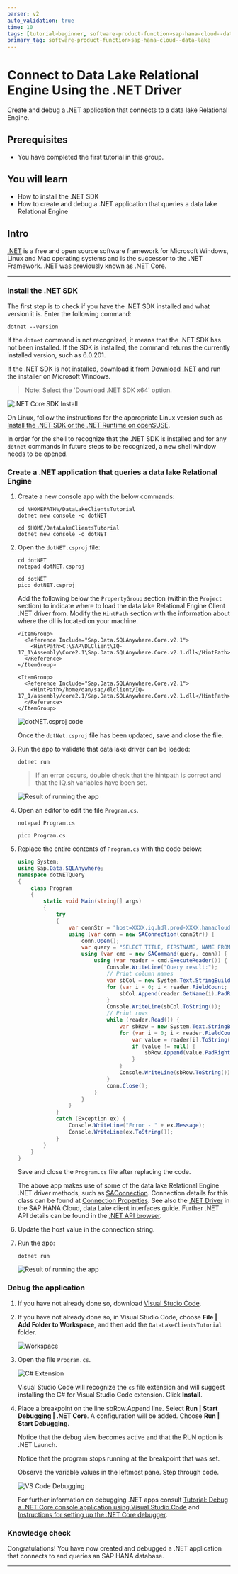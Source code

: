 ```yaml
---
parser: v2
auto_validation: true
time: 10
tags: [tutorial>beginner, software-product-function>sap-hana-cloud--data-lake, software-product>sap-hana-cloud]
primary_tag: software-product-function>sap-hana-cloud--data-lake
---
```


# Connect to Data Lake Relational Engine Using the .NET Driver
<!-- description --> Create and debug a .NET application that connects to a data lake Relational Engine.

## Prerequisites
 - You have completed the first tutorial in this group.

## You will learn
  - How to install the .NET SDK
  - How to create and debug a .NET application that queries a data lake Relational Engine

## Intro
[.NET](https://en.wikipedia.org/wiki/.NET_Core) is a free and open source software framework for Microsoft Windows, Linux and Mac operating systems and is the successor to the .NET Framework.  .NET was previously known as .NET Core.

---

### Install the .NET SDK


The first step is to check if you have the .NET SDK  installed and what version it is.  Enter the following command:

```Shell
dotnet --version  
```  
If the `dotnet` command is not recognized, it means that the .NET SDK has not been installed. If the SDK is installed, the command returns the currently installed version, such as 6.0.201.  

If the .NET SDK is not installed, download it from [Download .NET](https://dotnet.microsoft.com/download) and run the installer on Microsoft Windows.
> Note: Select the 'Download .NET SDK x64' option.

![.NET Core SDK Install](install.png)

On Linux, follow the instructions for the appropriate Linux version such as [Install the .NET SDK or the .NET Runtime on openSUSE](https://docs.microsoft.com/en-us/dotnet/core/install/linux-opensuse).

In order for the shell to recognize that the .NET SDK is installed and for any `dotnet` commands in future steps to be recognized, a new shell window needs to be opened.


### Create a .NET application that queries a data lake Relational Engine


1.  Create a new console app with the below commands:

    ```Shell (Microsoft Windows)
    cd %HOMEPATH%/DataLakeClientsTutorial
    dotnet new console -o dotNET
    ```  

    ```Shell (Linux)
    cd $HOME/DataLakeClientsTutorial
    dotnet new console -o dotNET
    ```

2.  Open the `dotNET.csproj` file:

    ```Shell (Microsoft Windows)
    cd dotNET
    notepad dotNET.csproj
    ```

    ```Shell (Linux)
    cd dotNET
    pico dotNET.csproj
    ```

    Add the following below the `PropertyGroup` section (within the `Project` section) to indicate where to load the data lake Relational Engine Client .NET driver from.  Modify the `HintPath` section with the information about where the dll is located on your machine.

    ```Shell (Microsoft Windows)
    <ItemGroup>
      <Reference Include="Sap.Data.SQLAnywhere.Core.v2.1">
        <HintPath>C:\SAP\DLClient\IQ-17_1\Assembly\Core2.1\Sap.Data.SQLAnywhere.Core.v2.1.dll</HintPath>
      </Reference>
    </ItemGroup>
    ```

    ```Shell (Linux)
    <ItemGroup>
      <Reference Include="Sap.Data.SQLAnywhere.Core.v2.1">
        <HintPath>/home/dan/sap/dlclient/IQ-17_1/assembly/core2.1/Sap.Data.SQLAnywhere.Core.v2.1.dll</HintPath>
      </Reference>
    </ItemGroup>
    ```
    
    ![dotNET.csproj code](dotNET-csproj-code.png)

    Once the `dotNet.csproj` file has been updated, save and close the file.

3.  Run the app to validate that data lake driver can be loaded:

    ```Shell
    dotnet run
    ```
    >If an error occurs, double check that the hintpath is correct and that the IQ.sh variables have been set.

    ![Result of running the app](result0.png)


4.  Open an editor to edit the file `Program.cs`.
    ```Shell (Windows)
    notepad Program.cs
    ```

    ```Shell (Linux)
    pico Program.cs
    ```
 
5.  Replace the entire contents of `Program.cs` with the code below:  

    ```C#
    using System;
    using Sap.Data.SQLAnywhere;
    namespace dotNETQuery
    {
        class Program
        {
            static void Main(string[] args)
            {
                try
                {
                    var connStr = "host=XXXX.iq.hdl.prod-XXXX.hanacloud.ondemand.com:443;UID=USER1;PWD=Password1;ENC=TLS(tls_type=rsa;direct=yes)";
                    using (var conn = new SAConnection(connStr)) {
                        conn.Open();
                        var query = "SELECT TITLE, FIRSTNAME, NAME FROM HOTEL.CUSTOMER";
                        using (var cmd = new SACommand(query, conn)) {
                            using (var reader = cmd.ExecuteReader()) {
                                Console.WriteLine("Query result:");
                                // Print column names
                                var sbCol = new System.Text.StringBuilder();
                                for (var i = 0; i < reader.FieldCount; i++) {
                                    sbCol.Append(reader.GetName(i).PadRight(20));
                                }
                                Console.WriteLine(sbCol.ToString());
                                // Print rows
                                while (reader.Read()) {
                                    var sbRow = new System.Text.StringBuilder();
                                    for (var i = 0; i < reader.FieldCount; i++) {
                                        var value = reader[i].ToString();
                                        if (value != null) {
                                            sbRow.Append(value.PadRight(20));
                                        }
                                    }
                                    Console.WriteLine(sbRow.ToString());
                                }
                                conn.Close();
                            }
                        }
                    }
                }
                catch (Exception ex) {
                    Console.WriteLine("Error - " + ex.Message);
                    Console.WriteLine(ex.ToString());
                }
            }
        }
    }
    ```

    Save and close the `Program.cs` file after replacing the code.

    The above app makes use of some of the data lake Relational Engine .NET driver  methods, such as [SAConnection](https://help.sap.com/docs/SAP_HANA_DATA_LAKE/a894a54d84f21015b142ffe773888f8c/3c0ff5b76c5f10148352aa573b2bc242.html).  Connection details for this class can be found at [Connection Properties](https://help.sap.com/docs/SAP_HANA_DATA_LAKE/a894a54d84f21015b142ffe773888f8c/9da0c496b1cc4245bae5f9cadf98e5fc.html).  See also the [.NET Driver](https://help.sap.com/docs/SAP_HANA_DATA_LAKE/a895964984f210158925ce02750eb580/aa95e60108104aac808272f210f52e19.html) in the SAP HANA Cloud, data Lake client interfaces guide.  Further .NET API details can be found in the [.NET API browser](https://docs.microsoft.com/en-us/dotnet/api/?view=net-6.0).

6. Update the host value in the connection string.

7.  Run the app:

    ```Shell
    dotnet run
    ```
    ![Result of running the app](result.png)



### Debug the application


1. If you have not already done so, download [Visual Studio Code](https://code.visualstudio.com/Download).

2. If you have not already done so, in Visual Studio Code, choose **File | Add Folder to Workspace**, and then add the `DataLakeClientsTutorial` folder.

    ![Workspace](workspace.png)

3. Open the file `Program.cs`.

    ![C# Extension](extension.png)

    Visual Studio Code will recognize the `cs` file extension and will suggest installing the C# for Visual Studio Code extension.  Click **Install**.

4. Place a breakpoint on the line sbRow.Append line.  Select **Run | Start Debugging | .NET Core**.  A configuration will be added.  Choose **Run | Start Debugging**.

    Notice that the debug view becomes active and that the RUN option is .NET Launch.

    Notice that the program stops running at the breakpoint that was set.

    Observe the variable values in the leftmost pane.  Step through code.

    ![VS Code Debugging](debugging.png)  

    For further information on debugging .NET apps consult [Tutorial: Debug a .NET Core console application using Visual Studio Code](https://docs.microsoft.com/en-us/dotnet/core/tutorials/debugging-with-visual-studio-code) and [Instructions for setting up the .NET Core debugger](https://github.com/OmniSharp/omnisharp-vscode/blob/master/debugger.md).

### Knowledge check

Congratulations! You have now created and debugged a .NET application that connects to and queries an SAP HANA database.  




---

